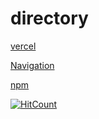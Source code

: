 # directory

[vercel](https://ds-algo-official.vercel.app/)

[Navigation](https://amazing-mccarthy-aa9929.netlify.app/directory.html)

[npm](https://www.npmjs.com/package/ds-algo-study)


[![HitCount](http://hits.dwyl.com/bgoonz/DS-ALGO-OFFICIAL.svg)](http://hits.dwyl.com/bgoonz/DS-ALGO-OFFICIAL)

